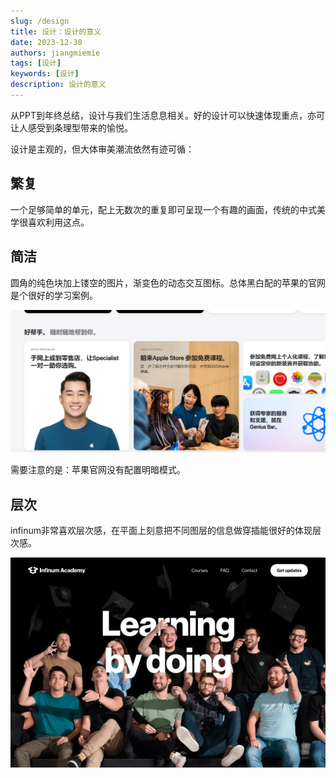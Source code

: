 ```yaml
---
slug: /design
title: 设计：设计的意义
date: 2023-12-30
authors: jiangmiemie
tags: [设计]
keywords: [设计]
description: 设计的意义
---
```


从PPT到年终总结，设计与我们生活息息相关。好的设计可以快速体现重点，亦可让人感受到条理型带来的愉悦。

设计是主观的，但大体审美潮流依然有迹可循：

## 繁复

一个足够简单的单元，配上无数次的重复即可呈现一个有趣的画面，传统的中式美学很喜欢利用这点。

## 简洁

圆角的纯色块加上镂空的图片，渐变色的动态交互图标。总体黑白配的苹果的官网是个很好的学习案例。

[![apple](/img/2024/applewebsite.png)](https://www.apple.com/)

需要注意的是：苹果官网没有配置明暗模式。

## 层次

infinum非常喜欢层次感，在平面上刻意把不同图层的信息做穿插能很好的体现层次感。

[![academy](/img/showcase/academy.webp)](https://academy.infinum.com)